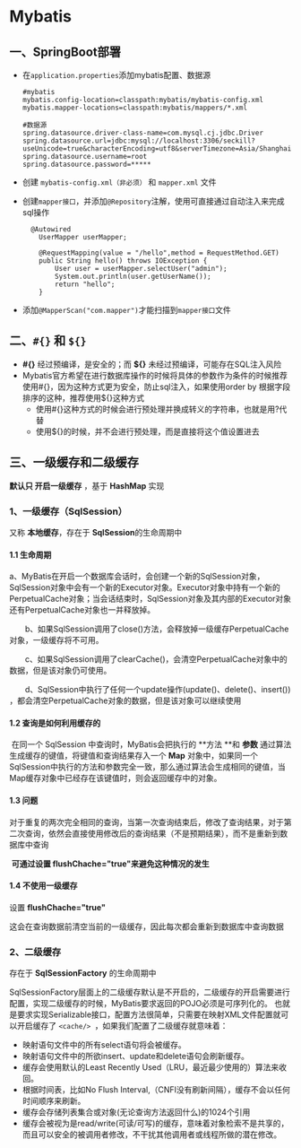 # Mybatis

## 一、SpringBoot部署

  - 在`application.properties`添加mybatis配置、数据源

    ```
    #mybatis
    mybatis.config-location=classpath:mybatis/mybatis-config.xml
    mybatis.mapper-locations=classpath:mybatis/mappers/*.xml
    
    #数据源
    spring.datasource.driver-class-name=com.mysql.cj.jdbc.Driver
    spring.datasource.url=jdbc:mysql://localhost:3306/seckill?    useUnicode=true&characterEncoding=utf8&serverTimezone=Asia/Shanghai
    spring.datasource.username=root
    spring.datasource.password=*****
    ```
    
- 创建 `mybatis-config.xml（非必须）` 和 `mapper.xml` 文件

- 创建`mapper接口`，并添加`@Repository`注解，使用可直接通过自动注入来完成sql操作

  ```
  	@Autowired
      UserMapper userMapper; 
  
      @RequestMapping(value = "/hello",method = RequestMethod.GET)
      public String hello() throws IOException {
          User user = userMapper.selectUser("admin");
          System.out.println(user.getUserName());
          return "hello";
      }
  ```

- 添加`@MapperScan("com.mapper")`才能扫描到`mapper接口`文件



## 二、`#{}` 和 `${}`

- **#{}** 经过预编译，是安全的；而 **${}** 未经过预编译，可能存在SQL注入风险
- Mybatis官方希望在进行数据库操作的时候将具体的参数作为条件的时候推荐使用#{}，因为这种方式更为安全，防止sql注入，如果使用order by 根据字段排序的这种，推荐使用${}这种方式
    - 使用#{}这种方式的时候会进行预处理并换成转义的字符串，也就是用?代替
    - 使用${}的时候，并不会进行预处理，而是直接将这个值设置进去



## 三、一级缓存和二级缓存

**默认只 开启一级缓存** ，基于 **HashMap** 实现

### 1、一级缓存（SqlSession）

又称 **本地缓存**，存在于 **SqlSession**的生命周期中

#### 1.1 生命周期

​		a、MyBatis在开启一个数据库会话时，会创建一个新的SqlSession对象，SqlSession对象中会有一个新的Executor对象。Executor对象中持有一个新的PerpetualCache对象；当会话结束时，SqlSession对象及其内部的Executor对象还有PerpetualCache对象也一并释放掉。

　　b、如果SqlSession调用了close()方法，会释放掉一级缓存PerpetualCache对象，一级缓存将不可用。

　　c、如果SqlSession调用了clearCache()，会清空PerpetualCache对象中的数据，但是该对象仍可使用。

　　d、SqlSession中执行了任何一个update操作(update()、delete()、insert()) ，都会清空PerpetualCache对象的数据，但是该对象可以继续使用

#### 1.2 查询是如何利用缓存的

​	在同一个 SqlSession 中查询时，MyBatis会把执行的 **方法 **和 **参数** 通过算法生成缓存的键值，将键值和查询结果存入一个 **Map** 对象中，如果同一个SqlSession中执行的方法和参数完全一致，那么通过算法会生成相同的键值，当Map缓存对象中已经存在该键值时，则会返回缓存中的对象。

#### 1.3 问题

​	对于重复的两次完全相同的查询，当第一次查询结束后，修改了查询结果，对于第二次查询，依然会直接使用修改后的查询结果（不是预期结果），而不是重新到数据库中查询

​	**可通过设置 flushChache="true"来避免这种情况的发生**

#### 1.4 不使用一级缓存

设置 **flushChache="true"**

这会在查询数据前清空当前的一级缓存，因此每次都会重新到数据库中查询数据



### 2、二级缓存

存在于 **SqlSessionFactory** 的生命周期中

SqlSessionFactory层面上的二级缓存默认是不开启的，二级缓存的开启需要进行配置，实现二级缓存的时候，MyBatis要求返回的POJO必须是可序列化的。 也就是要求实现Serializable接口，配置方法很简单，只需要在映射XML文件配置就可以开启缓存了 `<cache/> `，如果我们配置了二级缓存就意味着：

- 映射语句文件中的所有select语句将会被缓存。
- 映射语句文件中的所欲insert、update和delete语句会刷新缓存。
- 缓存会使用默认的Least Recently Used（LRU，最近最少使用的）算法来收回。
- 根据时间表，比如No Flush Interval,（CNFI没有刷新间隔），缓存不会以任何时间顺序来刷新。
- 缓存会存储列表集合或对象(无论查询方法返回什么)的1024个引用
- 缓存会被视为是read/write(可读/可写)的缓存，意味着对象检索不是共享的，而且可以安全的被调用者修改，不干扰其他调用者或线程所做的潜在修改。